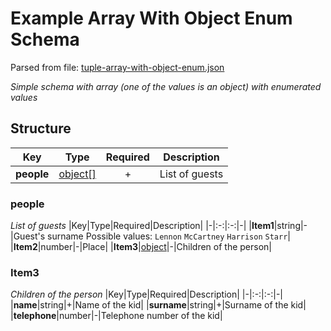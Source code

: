 # __Example Array With Object Enum Schema__
Parsed from file: [tuple-array-with-object-enum.json](https://github.com/McCastles/JMC/blob/master/examples/simple/simple-array-with-object-enum.json)

_Simple schema with array (one of the values is an object) with enumerated values_
## __Structure__
|Key|Type|Required|Description|
|-|:-:|:-:|-|
|__people__|[object[]](#people)|+|List of guests|
### __people__
_List of guests_
|Key|Type|Required|Description|
|-|:-:|:-:|-|
|__Item1__|string|-|Guest's surname Possible values: `Lennon` `McCartney` `Harrison` `Starr`|
|__Item2__|number|-|Place|
|__Item3__|[object](#Item3)|-|Children of the person|
### __Item3__
_Children of the person_
|Key|Type|Required|Description|
|-|:-:|:-:|-|
|__name__|string|+|Name of the kid|
|__surname__|string|+|Surname of the kid|
|__telephone__|number|-|Telephone number of the kid|
